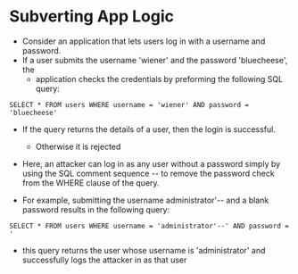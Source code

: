 # Subverting App Logic

- Consider an application that lets users log in with a username and password.
- If a user submits the username 'wiener' and the password 'bluecheese', the
  - application checks the credentials by preforming the following SQL query:

`SELECT * FROM users WHERE username = 'wiener' AND password = 'bluecheese'`

- If the query returns the details of a user, then the login is successful.
  - Otherwise it is rejected

- Here, an attacker can log in as any user without a password simply by using the SQL comment sequence -- to remove the password check from the WHERE clause of the query.
- For example, submitting the username administrator'-- and a blank password results in the following query:

`SELECT * FROM users WHERE username = 'administrator'--' AND password = '`

- this query returns the user whose username is 'administrator' and successfully logs the attacker in as that user
